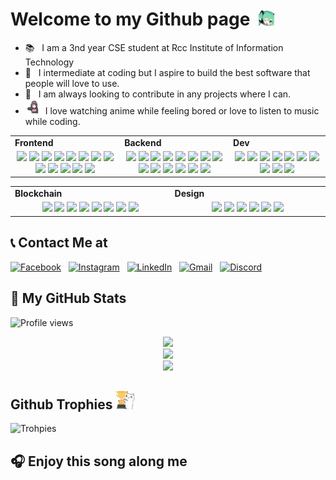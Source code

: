 # Welcome to my Github page &nbsp;<img src="./images/Greetings.gif" width="5%" height="5%">

* 📚 &nbsp; I am a 3nd year CSE student at Rcc Institute of Information Technology
* 🎤 &nbsp; I intermediate at coding but I aspire to build the best software that people will love to use.
* 🤝 &nbsp; I am always looking to contribute in any projects where I can. 
* <img src="./images/animegirl.gif" height="24px" width='28px'>  I love watching anime while feeling bored or love to listen to music while coding.

<div align="center" style="witdh:100%"> 
  <table>
    <tr>
      <td valign="center" width="100px"><b>Frontend<b></td>
      <td valign="center" width="100px"><b>Backend<b></td>
      <td valign="center" width="100px"><b>Dev<b></td>
    </tr>
    <tr>
      <td valign="center" align="center" width="300px">
        <img src="https://img.shields.io/badge/HTML-blue" /> 
        <img src="https://img.shields.io/badge/CSS-blue" />
        <img src="https://img.shields.io/badge/JavaScript-blue" /> 
        <img src="https://img.shields.io/badge/TypeScript-blue" />
        <img src="https://img.shields.io/badge/React-blue" /> 
        <img src="https://img.shields.io/badge/Vue-blue" /> 
        <img src="https://img.shields.io/badge/Angular-blue" /> 
        <img src="https://img.shields.io/badge/Bootstrap-blue" /> 
        <img src="https://img.shields.io/badge/Tailwind-blue" /> 
        <img src="https://img.shields.io/badge/Next-blue" /> 
        <img src="https://img.shields.io/badge/Nuxt-blue" /> 
        <img src="https://img.shields.io/badge/Shopify-blue" /> 
        <img src="https://img.shields.io/badge/Chart.js-blue" />
      </td>      
      <td valign="center" align="center" width="300px">
        <img src="https://img.shields.io/badge/Django-blue" /> 
        <img src="https://img.shields.io/badge/Python-blue" /> 
        <img src="https://img.shields.io/badge/Selenium-blue" />        
        <img src="https://img.shields.io/badge/Ruby-blue" /> 
        <img src="https://img.shields.io/badge/Rails-blue" /> 
        <img src="https://img.shields.io/badge/BeautifulSoup-blue" /> 
        <img src="https://img.shields.io/badge/Pandas-blue" /> 
        <img src="https://img.shields.io/badge/Numpy-blue" /> 
        <img src="https://img.shields.io/badge/Flask-blue" /> 
        <img src="https://img.shields.io/badge/PHP-blue" /> 
        <img src="https://img.shields.io/badge/Laravel-blue" /> 
        <img src="https://img.shields.io/badge/Node.js-blue" /> 
        <img src="https://img.shields.io/badge/Express-blue" /> 
        <img src="https://img.shields.io/badge/Nest.js-blue" /> 
      </td>
      <td valign="center" align="center" width="300px">
        <img src="https://img.shields.io/badge/AWS-blue" /> 
        <img src="https://img.shields.io/badge/CI/CD-blue" /> 
        <img src="https://img.shields.io/badge/Docker-blue" /> 
        <img src="https://img.shields.io/badge/TDD-blue" /> 
        <img src="https://img.shields.io/badge/Jira-blue" /> 
        <img src="https://img.shields.io/badge/Tezos-blue" /> 
        <img src="https://img.shields.io/badge/MySQL-blue" /> 
        <img src="https://img.shields.io/badge/NoSQL-blue" /> 
        <img src="https://img.shields.io/badge/MongoDB-blue" /> 
        <img src="https://img.shields.io/badge/PostgreSQL-blue" /> 
      </td>
    </tr>
  </table>
  
 <table>
    <tr>
      <td valign="center" width="100px"><b>Blockchain<b></td>
      <td valign="center" width="100px"><b>Design<b></td>
    </tr>
    <tr>
      <td valign="center" align="center" width="300px">
        <img src="https://img.shields.io/badge/Web3.js-blue" /> 
        <img src="https://img.shields.io/badge/Solidity-blue" /> 
        <img src="https://img.shields.io/badge/Ethers.js-blue" /> 
        <img src="https://img.shields.io/badge/Solana-blue" /> 
        <img src="https://img.shields.io/badge/Golang-blue" /> 
        <img src="https://img.shields.io/badge/Rust-blue" /> 
        <img src="https://img.shields.io/badge/Smart Contract-blue" /> 
        <img src="https://img.shields.io/badge/Bitcoin-blue" />
      </td>
     <td valign="center" align="center" width="300px">
       <img src="https://img.shields.io/badge/Photoshop-blue" /> 
       <img src="https://img.shields.io/badge/Adobe XD-blue" /> 
       <img src="https://img.shields.io/badge/Figma-blue" /> 
       <img src="https://img.shields.io/badge/Blender-blue" /> 
       <img src="https://img.shields.io/badge/WebGL-blue" /> 
       <img src="https://img.shields.io/badge/Three.js-blue" /> 
      </td>
    </tr>
  </table>
</div>

## 📞 Contact Me at
[![Facebook](https://img.shields.io/badge/Facebook-%231877F2.svg?logo=Facebook&logoColor=white)](https://www.facebook.com/bartick2003/) &nbsp;
[![Instagram](https://img.shields.io/badge/Instagram-%23E4405F.svg?logo=Instagram&logoColor=white)](https://www.instagram.com/bartick._/) &nbsp;
[![LinkedIn](https://img.shields.io/badge/linkedin-%230077B5.svg?logo=linkedin&logoColor=white)](https://www.linkedin.com/in/bartick-maiti-83952721a/) &nbsp;
[![Gmail](https://img.shields.io/badge/Gmail-D14836?logo=gmail&logoColor=white)](mailto:bartickmaiti1998@gmail.com) &nbsp;
[![Discord](https://img.shields.io/badge/Discord-7289DA?logo=discord&logoColor=white)](https://discord.com/users/707876147324518440)


## 🏅 My GitHub Stats 

![Profile views](https://komarev.com/ghpvc/?username=bartick) 
<div align="center">
  
  <div>
    <picture>
      <source srcset="https://github-readme-stats.vercel.app/api/top-langs/?username=bartick&layout=compact&theme=dark"  media="(prefers-color-scheme: dark)">
      <img src="https://github-readme-stats.vercel.app/api/top-langs/?username=bartick&layout=compact&theme=light">
    </picture>
  </div>
  
  <div>
    <picture>
      <source srcset="https://github-readme-stats.vercel.app/api?username=bartick&show_icons=true&include_all_commits=true&theme=dark"  media="(prefers-color-scheme: dark)">
      <img src="https://github-readme-stats.vercel.app/api?username=bartick&show_icons=true&include_all_commits=true&theme=light">
    </picture>
  </div>
  
  <div>
    <picture>
      <source srcset="https://github-readme-streak-stats.herokuapp.com/?user=bartick&theme=dark"  media="(prefers-color-scheme: dark)">
      <img src="https://github-readme-streak-stats.herokuapp.com/?user=bartick&theme=light">
    </picture>
  </div>
  
</div> 

<h2>Github Trophies <img src="./images/Trophies.png" width="30px"></h2>   

![Trohpies](https://github-profile-trophy.vercel.app/?username=bartick&theme=onedark&no-frame=true&no-bg=true&theme=discord)

<h2>🎧 Enjoy this song along me</h2>

<!-- <div>
  <picture>
    <source srcset="https://spotify.bartick.me/status?username=bartick&theme=dark"  media="(prefers-color-scheme: dark)">
    <img src="https://spotify.bartick.me/status?username=bartick">
  </picture>
</div> -->
